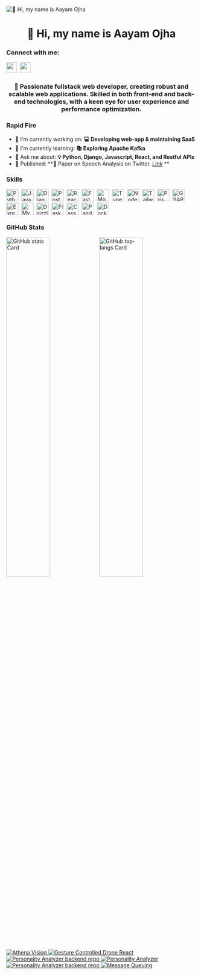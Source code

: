 ![👋 Hi, my name is Aayam Ojha](https://as2.ftcdn.net/v2/jpg/05/67/40/31/1000_F_567403147_WjV5fqGRjjPUkBOnXaaREKgVjZMC12M7.jpg)

<div id="toc">
  <ul align="center" style="list-style: none">
    <summary>
      <h1>
        👋 Hi, my name is Aayam Ojha
      </h1>
    </summary>
  </ul>
</div>

**<h3 align="left">Connect with me:</h3>** 
<p align="left"><a href="https://github.com/seckrel" target="_blank"><img src="https://img.shields.io/badge/GitHub-100000?style=for-the-badge&logo=github&logoColor=white" height="28" style="margin-right: 4px"></a> <a href="https://www.linkedin.com/in/aayam-ojha-28a6351b1" target="_blank"><img src="https://img.shields.io/badge/LinkedIn-0077B5?style=for-the-badge&logo=linkedin&logoColor=white" height="28" style="margin-right: 4px"></a></p>

 **<h3 align="center">🚀 Passionate fullstack web developer, creating robust and scalable web applications. Skilled in both front-end and back-end technologies, with a keen eye for user experience and performance optimization.</h3>**

**<h3 align="left">Rapid Fire</h3>**

- 💼 I'm currently working on: **💻 Developing web-app & maintaining SaaS**
- 🌱 I'm currently learning: **📚 Exploring Apache Kafka**
- 💬 Ask me about: **💡 Python, Django, Javascript, React, and Restful APIs**
- 📜 Published: **📄 Paper on Speech Analysis on Twitter. [Link](https://journal.deerwalk.edu.np/paper.php?t=automated-detection-of-hate-speech-in-twitter-using-natural-language-processing) **

 **<h3 align="left">Skills</h3>**

<div style="display: flex; flex-wrap: wrap; gap: 4px; justify-content: left;"><img src="https://img.shields.io/badge/Python-306998?logo=python&logoColor=white" height="32" alt="Python" style="margin-right: 4px"> <img src="https://img.shields.io/badge/JavaScript-F7DF1C?logo=javascript&logoColor=white" height="32" alt="JavaScript" style="margin-right: 4px"> <img src="https://img.shields.io/badge/Django-092E20?logo=django&logoColor=white" height="32" alt="Django" style="margin-right: 4px"> <img src="https://img.shields.io/badge/PostgreSQL-316192?logo=postgresql&logoColor=white" height="32" alt="PostgreSQL" style="margin-right: 4px"> <img src="https://img.shields.io/badge/React-20232A?logo=react&logoColor=61DAFB" height="32" alt="React" style="margin-right: 4px"> <img src="https://img.shields.io/badge/FastAPI-009688?logo=fastapi&logoColor=white" height="32" alt="FastAPI" style="margin-right: 4px"> <img src="https://img.shields.io/badge/MongoDB-4EA94B?logo=mongodb&logoColor=white" height="32" alt="MongoDB" style="margin-right: 4px"> <img src="https://img.shields.io/badge/TypeScript-3178C6?logo=typescript&logoColor=white" height="32" alt="TypeScript" style="margin-right: 4px"> <img src="https://img.shields.io/badge/Node.js-8CC84B?logo=node.js&logoColor=white" height="32" alt="Node.js" style="margin-right: 4px"> <img src="https://img.shields.io/badge/Tailwind_CSS-38B2AC?logo=tailwind-css&logoColor=white" height="32" alt="Tailwind CSS" style="margin-right: 4px"> <img src="https://img.shields.io/badge/Prisma-2D3748?logo=prisma&logoColor=white" height="32" alt="Prisma" style="margin-right: 4px"> <img src="https://img.shields.io/badge/GSAP-00D084?logo=gsap&logoColor=white" height="32" alt="GSAP" style="margin-right: 4px"> <img src="https://img.shields.io/badge/Express-000000?logo=express&logoColor=white" height="32" alt="Express" style="margin-right: 4px"> <img src="https://img.shields.io/badge/MySQL-4479A1?logo=mysql&logoColor=white" height="32" alt="MySQL" style="margin-right: 4px"> <img src="https://img.shields.io/badge/Drizzle-4F5D95?logo=drizzle&logoColor=white" height="32" alt="Drizzle" style="margin-right: 4px"> <img src="https://img.shields.io/badge/Flask-000000?logo=flask&logoColor=white" height="32" alt="Flask" style="margin-right: 4px"> <img src="https://img.shields.io/badge/Cassandra-1287B1?logo=apache%20cassandra&logoColor=white" height="32" alt="Cassandra" style="margin-right: 4px"> <img src="https://img.shields.io/badge/Pandas-150458?logo=pandas&logoColor=white" height="32" alt="Pandas" style="margin-right: 4px"> <img src="https://img.shields.io/badge/Docker-2496ED?logo=docker&logoColor=white" height="32" alt="Docker" style="margin-right: 4px"></div>

 **<h3 align="left">GitHub Stats</h3>**

<p align="left">
  <img width="48%" src="https://github-readme-stats.vercel.app/api?username=Seckrel&count_private=true&show_icons=true&theme=react&hide=stars,issues,contribs&show=prs_merged,prs_merged_percentage&hide_rank=true&show_all_commits=true&hide_border=true&hide_title=true" alt="GitHub stats Card" />
  <img width="48%" src="https://github-readme-stats.vercel.app/api/top-langs?username=seckrel&theme=react&hide_title=false&layout=compact&langs_count=6&hide_progress=false&card_width=400&hide_border=true&hide=jupyter%20notebook,less&hide_title=true" alt="GitHub top-langs Card" />
</p>

<div style="display: inline-block;">
  <a href="https://github.com/Seckrel/athena-vision">
    <img src="https://github-readme-stats.vercel.app/api/pin/?username=seckrel&repo=athena-vision&bg_color=35%2C2dd4bf%2C784BA0%2C2B86C5&show_owner=true&title_color=fff&text_color=fff&icon_color=fff&hide_border=true" alt="Athena Vision"/>
  </a>

  <a href="https://github.com/Seckrel/gesture-controlled-drone-react">
    <img src="https://github-readme-stats.vercel.app/api/pin/?username=seckrel&repo=gesture-controlled-drone-react&bg_color=35%2C2dd4bf%2C784BA0%2C2B86C5&show_owner=true&title_color=fff&text_color=fff&icon_color=fff&hide_border=true" alt="Gesture Controlled Drone React"/>
  </a>
</div>

<div style="display: inline-block;">
  <a href="https://github.com/Seckrel/personality-analyzer-backend">
    <img src="https://github-readme-stats.vercel.app/api/pin/?username=seckrel&repo=personality-analyzer-backend&bg_color=35%2C2dd4bf%2C784BA0%2C2B86C5&show_owner=true&title_color=fff&text_color=fff&icon_color=fff&hide_border=true" alt="Personality Analyzer backend repo"/>
  </a>

  <a href="https://github.com/Seckrel/personality-analyzer">
    <img src="https://github-readme-stats.vercel.app/api/pin/?username=seckrel&repo=personality-analyzer&bg_color=35%2C2dd4bf%2C784BA0%2C2B86C5&show_owner=true&title_color=fff&text_color=fff&icon_color=fff&hide_border=true" alt="Personality Analyzer"/>
  </a>
</div>

<div style="display: inline-block;">
  <a href="https://github.com/Seckrel/personality-analyzer-backend">
    <img src="https://github-readme-stats.vercel.app/api/pin/?username=seckrel&repo=personality-analyzer-backend&bg_color=35%2C2dd4bf%2C784BA0%2C2B86C5&show_owner=true&title_color=fff&text_color=fff&icon_color=fff&hide_border=true" alt="Personality Analyzer backend repo"/>
  </a>

  <a href="https://github.com/Seckrel/msg-queuing">
    <img src="https://github-readme-stats.vercel.app/api/pin/?username=seckrel&repo=msg-queuing&bg_color=35%2C2dd4bf%2C784BA0%2C2B86C5&show_owner=true&title_color=fff&text_color=fff&icon_color=fff&hide_border=true" alt="Message Queuing"/>
  </a>
</div>


